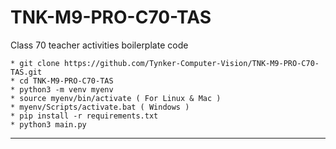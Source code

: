 # TNK-M9-PRO-C70-TAS

Class 70 teacher activities boilerplate code

```
* git clone https://github.com/Tynker-Computer-Vision/TNK-M9-PRO-C70-TAS.git
* cd TNK-M9-PRO-C70-TAS
* python3 -m venv myenv
* source myenv/bin/activate ( For Linux & Mac )
* myenv/Scripts/activate.bat ( Windows )
* pip install -r requirements.txt
* python3 main.py
```

---
